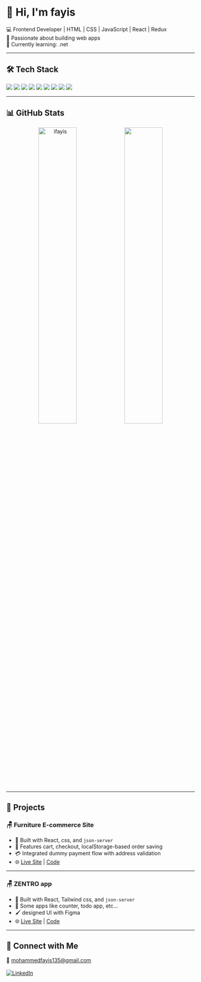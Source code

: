 # 👋 Hi, I'm fayis

💻 Frontend Developer | HTML | CSS | JavaScript | React | Redux <br>
🚀 Passionate about building web apps  <br>
🌱 Currently learning: .net

---

## 🛠 Tech Stack

<p align="left">
  <img src="https://img.shields.io/badge/HTML5-E34F26?style=for-the-badge&logo=html5&logoColor=white" />
  <img src="https://img.shields.io/badge/CSS3-1572B6?style=for-the-badge&logo=css3&logoColor=white" />
  <img src="https://img.shields.io/badge/JavaScript-F7DF1E?style=for-the-badge&logo=javascript&logoColor=black" />
  <img src="https://img.shields.io/badge/VS%20Code-007ACC?style=for-the-badge&logo=visual-studio-code&logoColor=white" />
  <img src="https://img.shields.io/badge/Redux-764ABC?style=for-the-badge&logo=redux&logoColor=white" />
  <img src="https://img.shields.io/badge/React-20232A?style=for-the-badge&logo=react&logoColor=61DAFB" />
  <img src="https://img.shields.io/badge/Tailwind_CSS-38B2AC?style=for-the-badge&logo=tailwind-css&logoColor=white" />
  <img src="https://img.shields.io/badge/Bootstrap-7952B3?style=for-the-badge&logo=bootstrap&logoColor=white" />
  <img src="https://img.shields.io/badge/Figma-F24E1E?style=for-the-badge&logo=figma&logoColor=white" />

</p>



---

## 📊 GitHub Stats
<p align="center">
<img src="https://github-readme-stats.vercel.app/api?username=ifayis&show_icons=true&locale=en&theme=gotham" alt="ifayis" width="45%" />
<img src="https://leetcard.jacoblin.cool/QdOqmdlxjB?theme=dark&font=ABeeZee" width="45%" />
</p>

---

## 🚀 Projects

### 🪑 Furniture E-commerce Site
- 🛒 Built with React, css, and `json-server`
- 🔄 Features cart, checkout, localStorage-based order saving
- 💳 Integrated dummy payment flow with address validation
- 🌐 [Live Site](https://furniture-shop-theta-one.vercel.app/) | [Code](https://github.com/ifayis/furniture-shop)

---

### 🪑 ZENTRO app
- 🛒 Built with React, Tailwind css, and `json-server`
- 🔄 Some apps like counter, todo app, etc...
- 🖌️ designed UI with Figma
- 🌐 [Live Site](https://zentro-app-xi.vercel.app/) | [Code](https://github.com/ifayis/zentro-app)

---

## 🔗 Connect with Me
📧 mohammedfayis135@gmail.com <br><br>
[![LinkedIn](https://img.shields.io/badge/LinkedIn-blue?logo=linkedin&style=for-the-badge)](https://www.linkedin.com/in/fayis-kv)
